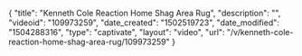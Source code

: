 {
    "title": "Kenneth Cole Reaction Home Shag Area Rug",
    "description": "",
    "videoid": "109973259",
    "date_created": "1502519723",
    "date_modified": "1504288316",
    "type": "captivate",
    "layout": "video",
    "url": "\/v\/kenneth-cole-reaction-home-shag-area-rug\/109973259"
}